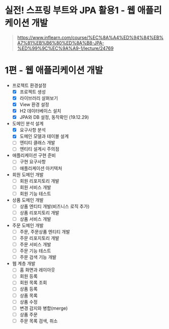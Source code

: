 # 실전! 스프링 부트와 JPA 활용1 - 웹 애플리케이션 개발
> https://www.inflearn.com/course/%EC%8A%A4%ED%94%84%EB%A7%81%EB%B6%80%ED%8A%B8-JPA-%ED%99%9C%EC%9A%A9-1/lecture/24769

# 1편 - 웹 애플리케이션 개발

- 프로젝트 환경설정
    - [x] 프로젝트 생성
    - [x] 라이브러리 살펴보기
    - [x] View 환경 설정
    - [x] H2 데이터베이스 설치
    - [x] JPA와 DB 설정, 동작확인 (19.12.29)
- 도메인 분석 설계
    - [x] 요구사항 분석
    - [x] 도메인 모델과 테이블 설계
    - [ ] 엔티티 클래스 개발
    - [ ] 엔티티 설계시 주의점
- 애플리케이션 구현 준비
    - [ ] 구현 요구사항
    - [ ] 애플리케이션 아키텍처
- 회원 도메인 개발
    - [ ] 회원 리포지토리 개발
    - [ ] 회원 서비스 개발
    - [ ] 회원 기능 테스트
- 상품 도메인 개발
    - [ ] 상품 엔티티 개발(비즈니스 로직 추가)
    - [ ] 상품 리포지토리 개발
    - [ ] 상품 서비스 개발
- 주문 도메인 개발
    - [ ] 주문, 주문상품 엔티티 개발
    - [ ] 주문 리포지토리 개발
    - [ ] 주문 서비스 개발
    - [ ] 주문 기능 테스트
    - [ ] 주문 검색 기능 개발
- 웹 계층 개발
    - [ ] 홈 화면과 레이아웃
    - [ ] 회원 등록
    - [ ] 회원 목록 조회
    - [ ] 상품 등록
    - [ ] 상품 목록
    - [ ] 상품 수정
    - [ ] 변경 감지와 병합(merge)
    - [ ] 상품 주문
    - [ ] 주문 목록 검색, 취소
